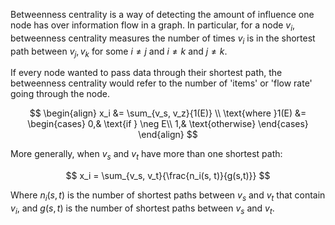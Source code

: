 Betweenness centrality is a way of detecting the amount of influence one node has over information flow in a graph. In particular, for a node $v_i$, betweenness centrality measures the number of times $v_i$ is in the shortest path between $v_j, v_k$ for some $i\neq j$ and $i\neq k$ and $j \neq k$.

If every node wanted to pass data through their shortest path, the betweenness centrality would refer to the number of 'items' or 'flow rate' going through the node.

$$
\begin{align}
x_i &= \sum_{v_s, v_z}{1(E)} \\
\text{where }1(E) &= \begin{cases}
	0,& \text{if } \neg E\\
	1,& \text{otherwise}
\end{cases}
\end{align}
$$

More generally, when $v_s$ and $v_t$ have more than one shortest path:

$$
x_i = \sum_{v_s, v_t}{\frac{n_i(s, t)}{g(s,t)}}
$$

Where $n_i(s,t)$ is the number of shortest paths between $v_s$ and $v_t$ that contain $v_i$, and $g(s,t)$ is the number of shortest paths between $v_s$ and $v_t$.
